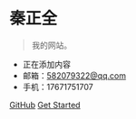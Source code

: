 <!-- _coverpage.md -->

<!--![logo](_media/icon.svg) -->

# 秦正全</small>

> 我的网站。

- 正在添加内容
- 邮箱：582079322@qq.com
- 手机：17671751707

[GitHub](https://github.com/qinzhengquan)
[Get Started](#docsify)

